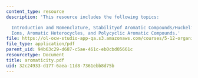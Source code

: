 ```yaml
---
content_type: resource
description: 'This resource includes the following topics:

  Introduction and Nomenclature, Stabilityof Aromatic Compounds/Huckel?s Rule, Aromatic
  Ions, Aromatic Heterocycles, and Polycyclic Aromatic Compounds.'
file: https://ol-ocw-studio-app-qa.s3.amazonaws.com/courses/5-12-organic-chemistry-i-spring-2005/32c24933d1776aea11d87361ebb8d75b_aromaticity.pdf
file_type: application/pdf
parent_uid: 94b63c29-d687-c5ae-461c-eb0cbd05661c
resourcetype: Document
title: aromaticity.pdf
uid: 32c24933-d177-6aea-11d8-7361ebb8d75b
---
```

